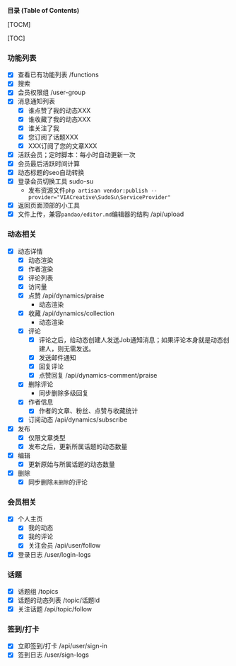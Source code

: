 **目录 (Table of Contents)**

[TOCM]

[TOC]

### 功能列表
- [X] 查看已有功能列表 /functions
- [X] 搜索
- [X] 会员权限组 /user-group
- [X] 消息通知列表
  - [X] 谁点赞了我的动态XXX
  - [X] 谁收藏了我的动态XXX
  - [X] 谁关注了我
  - [X] 您订阅了话题XXX
  - [X] XXX订阅了您的文章XXX
- [X] 活跃会员；定时脚本：每小时自动更新一次
- [X] 会员最后活跃时间计算
- [X] 动态标题的seo自动转换
- [X] 登录会员切换工具 sudo-su
  - 发布资源文件`php artisan vendor:publish --provider="VIACreative\SudoSu\ServiceProvider"`
- [X] 返回页面顶部的小工具
- [X] 文件上传，兼容`pandao/editor.md`编辑器的结构 /api/upload

### 动态相关
- [X] 动态详情
  + [X] 动态渲染
  + [X] 作者渲染
  + [X] 评论列表
  + [X] 访问量
  + [X] 点赞 /api/dynamics/praise
    + 动态渲染
  + [X] 收藏 /api/dynamics/collection
    + 动态渲染
  + [X] 评论
    * [X] 评论之后，给动态创建人发送Job通知消息；如果评论本身就是动态创建人，则无需发送。
    * [X] 发送邮件通知
    * [X] 回复评论
    * [X] 点赞回复 /api/dynamics-comment/praise
  + [X] 删除评论
    + 同步删除多级回复
  + [X] 作者信息
    - [X] 作者的文章、粉丝、点赞与收藏统计
  + [X] 订阅动态 /api/dynamics/subscribe
- [X] 发布
  + [X] 仅限文章类型
  + [X] 发布之后，更新所属话题的动态数量
- [X] 编辑
  + [X] 更新原始与所属话题的动态数量
- [X] 删除
  * [X] 同步删除`未删除`的评论

### 会员相关
- [X] 个人主页
  + [X] 我的动态
  + [X] 我的评论
  + [X] 关注会员 /api/user/follow
- [X] 登录日志 /user/login-logs

### 话题
- [X] 话题组 /topics
- [X] 话题的动态列表 /topic/话题Id
- [X] 关注话题 /api/topic/follow

### 签到/打卡
- [X] 立即签到/打卡 /api/user/sign-in
- [X] 签到日志 /user/sign-logs
